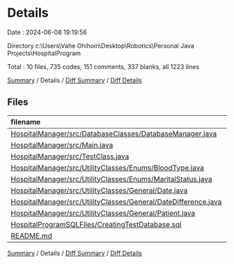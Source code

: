 # Details

Date : 2024-06-08 19:19:56

Directory c:\\Users\\Vahe Ohihoin\\Desktop\\Robotics\\Personal Java Projects\\HospitalProgram

Total : 10 files,  735 codes, 151 comments, 337 blanks, all 1223 lines

[Summary](results.md) / Details / [Diff Summary](diff.md) / [Diff Details](diff-details.md)

## Files
| filename | language | code | comment | blank | total |
| :--- | :--- | ---: | ---: | ---: | ---: |
| [HospitalManager/src/DatabaseClasses/DatabaseManager.java](/HospitalManager/src/DatabaseClasses/DatabaseManager.java) | Java | 57 | 28 | 31 | 116 |
| [HospitalManager/src/Main.java](/HospitalManager/src/Main.java) | Java | 107 | 13 | 46 | 166 |
| [HospitalManager/src/TestClass.java](/HospitalManager/src/TestClass.java) | Java | 16 | 0 | 11 | 27 |
| [HospitalManager/src/UtilityClasses/Enums/BloodType.java](/HospitalManager/src/UtilityClasses/Enums/BloodType.java) | Java | 66 | 0 | 16 | 82 |
| [HospitalManager/src/UtilityClasses/Enums/MaritalStatus.java](/HospitalManager/src/UtilityClasses/Enums/MaritalStatus.java) | Java | 38 | 7 | 9 | 54 |
| [HospitalManager/src/UtilityClasses/General/Date.java](/HospitalManager/src/UtilityClasses/General/Date.java) | Java | 271 | 27 | 106 | 404 |
| [HospitalManager/src/UtilityClasses/General/DateDifference.java](/HospitalManager/src/UtilityClasses/General/DateDifference.java) | Java | 27 | 13 | 16 | 56 |
| [HospitalManager/src/UtilityClasses/General/Patient.java](/HospitalManager/src/UtilityClasses/General/Patient.java) | Java | 138 | 63 | 97 | 298 |
| [HospitalProgramSQLFiles/CreatingTestDatabase.sql](/HospitalProgramSQLFiles/CreatingTestDatabase.sql) | SQL | 13 | 0 | 4 | 17 |
| [README.md](/README.md) | Markdown | 2 | 0 | 1 | 3 |

[Summary](results.md) / Details / [Diff Summary](diff.md) / [Diff Details](diff-details.md)